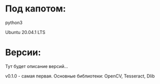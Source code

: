 # Под капотом:
python3

Ubuntu 20.04.1 LTS
# Версии:
Тут будет описание версий...

v0.1.0 - самая первая. Основные библиотеки: OpenCV, Tesseract, Dlib
